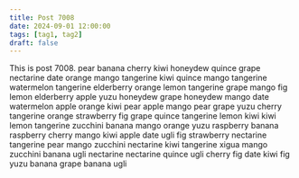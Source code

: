 ```yaml
---
title: Post 7008
date: 2024-09-01 12:00:00
tags: [tag1, tag2]
draft: false
---
```

This is post 7008.
pear
banana
cherry
kiwi
honeydew
quince
grape
nectarine
date
orange
mango
tangerine
kiwi
quince
mango
tangerine
watermelon
tangerine
elderberry
orange
lemon
tangerine
grape
mango
fig
lemon
elderberry
apple
yuzu
honeydew
grape
honeydew
mango
date
watermelon
apple
orange
kiwi
pear
apple
mango
pear
grape
yuzu
cherry
tangerine
orange
strawberry
fig
grape
quince
tangerine
lemon
kiwi
kiwi
lemon
tangerine
zucchini
banana
mango
orange
yuzu
raspberry
banana
raspberry
cherry
mango
kiwi
apple
date
ugli
fig
strawberry
nectarine
tangerine
pear
mango
zucchini
nectarine
kiwi
tangerine
xigua
mango
zucchini
banana
ugli
nectarine
nectarine
quince
ugli
cherry
fig
date
kiwi
fig
yuzu
banana
grape
banana
ugli
